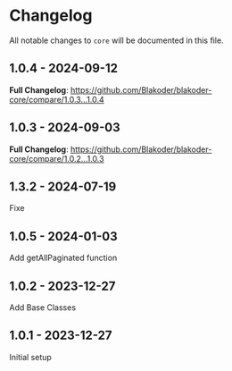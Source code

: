 # Changelog

All notable changes to `core` will be documented in this file.

## 1.0.4 - 2024-09-12

**Full Changelog**: https://github.com/Blakoder/blakoder-core/compare/1.0.3...1.0.4

## 1.0.3 - 2024-09-03

**Full Changelog**: https://github.com/Blakoder/blakoder-core/compare/1.0.2...1.0.3

## 1.3.2 - 2024-07-19

Fixe

## 1.0.5 - 2024-01-03

Add getAllPaginated function

## 1.0.2 - 2023-12-27

Add Base Classes

## 1.0.1 - 2023-12-27

Initial setup
